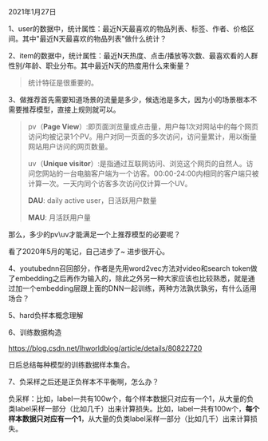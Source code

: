 2021年1月27日

1、user的数据中，统计属性：最近N天最喜欢的物品列表、标签、作者、价格区间。其中"最近N天最喜欢的物品列表"做什么统计？



2、item的数据中，统计属性：最近N天热度、点击/播放等次数、最喜欢看的人群性别/年龄、职业分布。其中最近N天的热度用什么来衡量？

> 统计特征是很重要的。



3、做推荐首先需要知道场景的流量是多少，候选池是多大，因为小的场景根本不需要推荐模型，直接上规则就可以。

> pv（**Page View**）:即页面浏览量或点击量，用户每1次对网站中的每个网页访问均被记录1个PV。用户对同一页面的多次访问，访问量累计，用以衡量网站用户访问的网页数量。
>
> uv（**Unique visitor**）:是指通过互联网访问、浏览这个网页的自然人。访问您网站的一台电脑客户端为一个访客。00:00-24:00内相同的客户端只被计算一次。一天内同个访客多次访问仅计算一个UV。
>
> **DAU**: daily active user，日活跃用户数量
>
> **MAU**: 月活跃用户量

那么，多少的pv\uv才能满足一个上推荐模型的必要呢？



看了2020年5月的笔记，自己进步了~ 进步很开心。



4、youtubednn召回部分，作者是先用word2vec方法对video和search token做了embedding之后再作为输入的，除此之外另一种大家应该也比较熟悉，就是通过加一个embedding层跟上面的DNN一起训练，两种方法孰优孰劣，有什么适用场合？



5、hard负样本概念理解



6、训练数据构造

https://blog.csdn.net/lhworldblog/article/details/80822720

日后总结每种模型的训练数据样本集合。



7、负采样之后还是正负样本不平衡啊，怎么办？

负采样：比如，label一共有100w个，每个样本数据只对应有一个1，从大量的负类label采样一部分（比如几千）出来计算损失。比如，label一共有100w个，**每个样本数据只对应有一个1**，从大量的负类label采样一部分（比如几千）出来计算损失。

